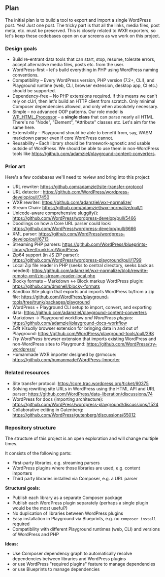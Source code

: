 ## Plan

The initial plan is to build a tool to export and import a single WordPress post.
Yes! Just one post. The tricky part is that all the links, media files, post meta,
etc. must be preserved. This is closely related to WXR exporters, so let's keep
these codebases open on our screens as we work on this project.

### Design goals

-   Build re-entrant data tools that can start, stop, resume, tolerate errors, accept alternative media files, posts etc. from the user.
-   WordPress-first – let's build everything in PHP using WordPress naming conventions.
-   Compatibility – Every WordPress version, PHP version (7.2+, CLI), and Playground runtime (web, CLI, browser extension, desktop app, CI etc.) should be supported.
-   Dependency-free – No PHP extensions required. If this means we can't rely on cUrl, then let's build an HTTP client from scratch. Only minimal Composer dependencies allowed, and only when absolutely necessary.
-   Simple – no advanced OOP patterns. Our role model is [WP_HTML_Processor](https://developer.wordpress.org/reference/classes/wp_html_processor/) – a **single class** that can parse nearly all HTML. There's no "Node", "Element", "Attribute" classes etc. Let's aim for the same here.
-   Extensibility – Playground should be able to benefit from, say, WASM markdown parser even if core WordPress cannot.
-   Reusability – Each library should be framework-agnostic and usable outside of WordPress. We should be able to use them in non-WordPress tools like https://github.com/adamziel/playground-content-converters.

### Prior art

Here's a few codebases we'll need to review and bring into this project:

-   URL rewriter: https://github.com/adamziel/site-transfer-protocol
-   URL detector : https://github.com/WordPress/wordpress-develop/pull/7450
-   WXR rewriter: https://github.com/adamziel/wxr-normalize/
-   Stream Chain: https://github.com/adamziel/wxr-normalize/pull/1
-   Unicode-aware comprehensive sluggify(): https://github.com/WordPress/wordpress-develop/pull/5466
-   Doodlings on how a Core URL parser could look: https://github.com/WordPress/wordpress-develop/pull/6666
-   XML parser: https://github.com/WordPress/wordpress-develop/pull/6713
-   Streaming PHP parsers: https://github.com/WordPress/blueprints-library/tree/trunk/src/WordPress
-   Zip64 support (in JS ZIP parser): https://github.com/WordPress/wordpress-playground/pull/1799
-   Local Zip file reader in PHP (seeks to central directory, seeks back as needed): https://github.com/adamziel/wxr-normalize/blob/rewrite-remote-xml/zip-stream-reader-local.php
-   Blocky formats – Markdown <-> Block markup WordPress plugin: https://github.com/dmsnell/blocky-formats
-   Sandbox Site plugin that exports and imports WordPress to/from a zip file: https://github.com/WordPress/playground-tools/tree/trunk/packages/playground
-   WordPress + Playground CLI setup to import, convert, and exporting data: https://github.com/adamziel/playground-content-converters
-   Markdown -> Playground workflow _and WordPress plugins_: https://github.com/adamziel/playground-docs-workflow
-   _Edit Visually_ browser extension for bringing data in and out of Playground: https://github.com/WordPress/playground-tools/pull/298
-   _Try WordPress_ browser extension that imports existing WordPress and non-WordPress sites to Playground: https://github.com/WordPress/try-wordpress/
-   Humanmade WXR importer designed by @rmccue: https://github.com/humanmade/WordPress-Importer

### Related resources

-   Site transfer protocol: https://core.trac.wordpress.org/ticket/60375
-   Solving rewriting site URLs in WordPress using the HTML API and URL parser: https://github.com/WordPress/data-liberation/discussions/74
-   WordPress for docs (importing architecture): https://github.com/WordPress/wordpress-playground/discussions/1524
-   Collaborative editing in Gutenberg: https://github.com/WordPress/gutenberg/discussions/65012

### Repository structure

The structure of this project is an open exploration and will change multiple times.

It consists of the following parts:

-   First-party libraries, e.g. streaming parsers
-   WordPress plugins where those libraries are used, e.g. content importers
-   Third party libraries installed via Composer, e.g. a URL parser

**Structural goals:**

-   Publish each library as a separate Composer package
-   Publish each WordPress plugin separately (perhaps a single plugin would be the most useful?)
-   No duplication of libraries between WordPress plugins
-   Easy installation in Playground via Blueprints, e.g. no `composer install` required
-   Compatibility with different Playground runtimes (web, CLI) and versions of WordPress and PHP

**Ideas:**

-   Use Composer dependency graph to automatically resolve dependencies between libraries and WordPress plugins
-   or use WordPress "required plugins" feature to manage dependencies
-   or use Blueprints to manage dependencies
